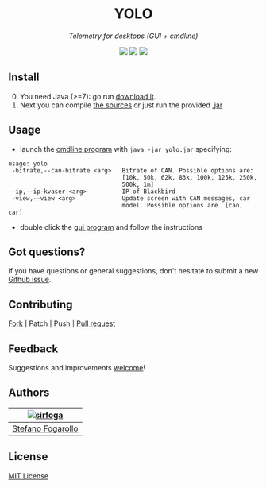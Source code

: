 <div align="center">
	<h1>YOLO</h1>
	<em>Telemetry for desktops (GUI + cmdline)</em></br>

<a href="https://github.com/raceup/yolo/pulls"><img src="https://badges.frapsoft.com/os/v1/open-source.svg?v=103"></a> <a href="https://github.com/raceup/yolo/issues"><img src="https://img.shields.io/badge/contributions-welcome-brightgreen.svg?style=flat"></a> <a href="https://opensource.org/licenses/MIT"><img src="https://img.shields.io/badge/License-MIT-blue.svg"></a>
</div>

## Install

0. You need Java (>=7): go run [download it](https://www.java.com/en/download/).
0. Next you can compile [the sources](app) or just run the provided [.jar](build/)


## Usage
- launch the [cmdline program](build/cmd/yolo.jar) with `java -jar yolo.jar`
specifying:
```shell
usage: yolo
 -bitrate,--can-bitrate <arg>   Bitrate of CAN. Possible options are:
                                [10k, 50k, 62k, 83k, 100k, 125k, 250k,
                                500k, 1m]
 -ip,--ip-kvaser <arg>          IP of Blackbird
 -view,--view <arg>             Update screen with CAN messages, car
                                model. Possible options are  [can, car]
```
- double click the [gui program](build/gui/yolo.jar) and follow the
instructions


## Got questions?

If you have questions or general suggestions, don't hesitate to submit
a new [Github issue](https://github.com/raceup/yolo/issues/new).


## Contributing
[Fork](https://github.com/raceup/yolo/fork) | Patch | Push | [Pull request](https://github.com/raceup/yolo/pulls)


## Feedback
Suggestions and improvements [welcome](https://github.com/raceup/yolo/issues)!


## Authors

| [![sirfoga](https://avatars0.githubusercontent.com/u/14162628?s=128&v=4)](https://github.com/sirfoga "Follow @sirfoga on Github") |
|---|
| [Stefano Fogarollo](https://sirfoga.github.io) |


## License
[MIT License](https://opensource.org/licenses/MIT)
